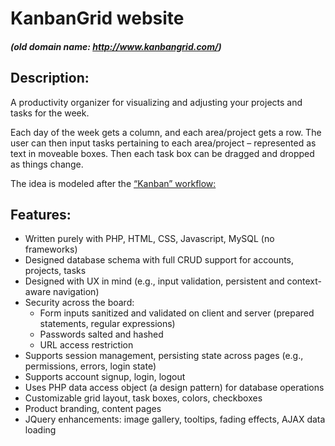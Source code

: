 # KanbanGrid website
##### (old domain name: http://www.kanbangrid.com/)

## Description:
A productivity organizer for visualizing and adjusting your projects and tasks for the week. 

Each day of the week gets a column, and each area/project gets a row. The user can then input tasks pertaining to each area/project – represented as text in moveable boxes. Then each task box can be dragged and dropped as things change.

The idea is modeled after the [“Kanban” workflow:](https://en.wikipedia.org/wiki/Kanban)

## Features:
* Written purely with PHP, HTML, CSS, Javascript, MySQL (no frameworks)
* Designed database schema with full CRUD support for accounts, projects, tasks
* Designed with UX in mind (e.g., input validation, persistent and context-aware navigation)
* Security across the board:
  * Form inputs sanitized and validated on client and server (prepared statements, regular expressions)
  * Passwords salted and hashed
  * URL access restriction
* Supports session management, persisting state across pages (e.g., permissions, errors, login state)
* Supports account signup, login, logout
* Uses PHP data access object (a design pattern) for database operations
* Customizable grid layout, task boxes, colors, checkboxes
* Product branding, content pages
* JQuery enhancements: image gallery, tooltips, fading effects, AJAX data loading 
